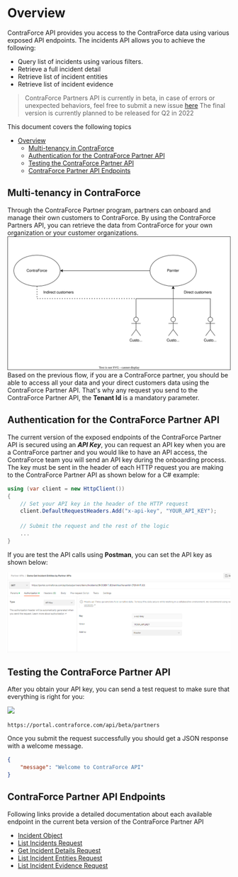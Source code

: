 # Overview
ContraForce API provides you access to the ContraForce data using various exposed API endpoints. 
The incidents API allows you to achieve the following: 
- Query list of incidents using various filters.
- Retrieve a full incident detail 
- Retrieve list of incident entities  
- Retrieve list of incident evidence

> ContraForce Partners API is currently in beta, in case of errors or unexpected behaviors, feel free to submit a new issue [here](https://github.com/ContraForce/contraforce-api/issues/new) 
> The final version is currently planned to be released for Q2 in 2022

This document covers the following topics
- [Overview](#overview)
	- [Multi-tenancy in ContraForce](#multi-tenancy-in-contraforce)
	- [Authentication for the ContraForce Partner API](#authentication-for-the-contraforce-partner-api)
	- [Testing the ContraForce Partner API](#testing-the-contraforce-partner-api)
	- [ContraForce Partner API Endpoints](#contraforce-partner-api-endpoints)

## Multi-tenancy in ContraForce
Through the ContraForce Partner program, partners can onboard and manage their own customers to ContraForce. By using the ContraForce Partners API, you can retrieve the data from ContraForce for your own organization or your customer organizations. 
![ContraForce Multi-Tenancy Diagram](https://raw.githubusercontent.com/ContraForce/contraforce-api/main/Images/Multi-Tenancy%20Flow%20for%20Partners.drawio.svg)
Based on the previous flow, if you are a ContraForce partner, you should be able to access all your data and your direct customers data using the ContraForce Partner API.
That's why any request you send to the ContraForce Partner API, the **Tenant Id** is a mandatory parameter. 

## Authentication for the ContraForce Partner API
The current version of the exposed endpoints of the ContraForce Partner API is secured using an ***API Key***, you can request an API key when you are a ContraForce partner and you would like to have an API access, the ContraForce team you will send an API key during the onboarding process. 
The key must be sent in the header of each HTTP request you are making to the ContraForce Partner API as shown below for a C# example: 
``` C#
using (var client = new HttpClient())
{
	// Set your API key in the header of the HTTP request
	client.DefaultRequestHeaders.Add("x-api-key", "YOUR_API_KEY");
	
	// Submit the request and the rest of the logic
	...
}
```
If you are test the API calls using **Postman**, you can set the API key as shown below: 

![Set API key for the authorization of the HTTP Header](https://github.com/ContraForce/contraforce-api/blob/main/Images/Postman%20screenshot%20for%20authentication.png?raw=true)


## Testing the ContraForce Partner API
After you obtain your API key, you can send a test request to make sure that everything is right for you:

![](https://img.shields.io/badge/HTTP-GET-green)
```
https://portal.contraforce.com/api/beta/partners
```
Once you submit the request successfully you should get a JSON response with a welcome message.
``` JSON
{
	"message": "Welcome to ContraForce API"
}
```

## ContraForce Partner API Endpoints
Following links provide a detailed documentation about each available endpoint in the current beta version of the ContraForce Partner API
  - [Incident Object](https://github.com/ContraForce/contraforce-api/blob/main/Docs/incident-object.md)
  - [List Incidents Request](https://github.com/ContraForce/contraforce-api/blob/main/Docs/list-incidents.md)
  - [Get Incident Details Request](https://github.com/ContraForce/contraforce-api/blob/main/Docs/get-incident-details.md)
  - [List Incident Entities Request](https://github.com/ContraForce/contraforce-api/blob/main/Docs/list-incident-entities.md)
  - [List Incident Evidence Request](https://github.com/ContraForce/contraforce-api/blob/main/Docs/list-incident-evidence.md)
